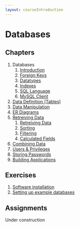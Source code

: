 ```yaml
---
layout: courseIntroduction
---
```


# Databases

## Chapters

1) Databases
   1) [Introduction](chapters/01-databases/introduction/index.md)
   2) [Foreign Keys](chapters/01-databases/foreign-keys/index.md)
   3) [Datatypes](chapters/01-databases/datatypes/index.md)
   4) [Indexes](chapters/01-databases/indexes/index.md)
   5) [SQL Language](chapters/01-databases/sql-language/index.md)
   6) [MySQL Client](chapters/01-databases/mysql-client/index.md)
2) [Data Definition (Tables)](chapters/02-tables/index.md)
3) [Data Manipulation](chapters/03-data/index.md)
4) [ER Diagrams](chapters/04-er-diagrams/index.md)
5) [Retreiving Data](chapters/05-retreiving-data/index.md)
   1) [Retreiving Data](chapters/05-retreiving-data/retreiving/index.md)
   2) [Sorting](chapters/05-retreiving-data/sorting/index.md)
   3) [Filtering](chapters/05-retreiving-data/filtering/index.md)
   4) [Calculated Fields](chapters/05-retreiving-data/calculated-fields/index.md)
6) [Combining Data](chapters/06-combining-data/index.md)
7) [Users & Privileges](chapters/07-users-and-privileges/index.md)
8) [Storing Passwords](chapters/08-passwords/index.md)
9)  [Building Applications](chapters/09-applications/index.md)

## Exercises

1) [Software installation](exercises/01-software-installation/index.md)
2) [Setting up example databases](exercises/02-example-databases/index.md)

## Assignments

Under construction
